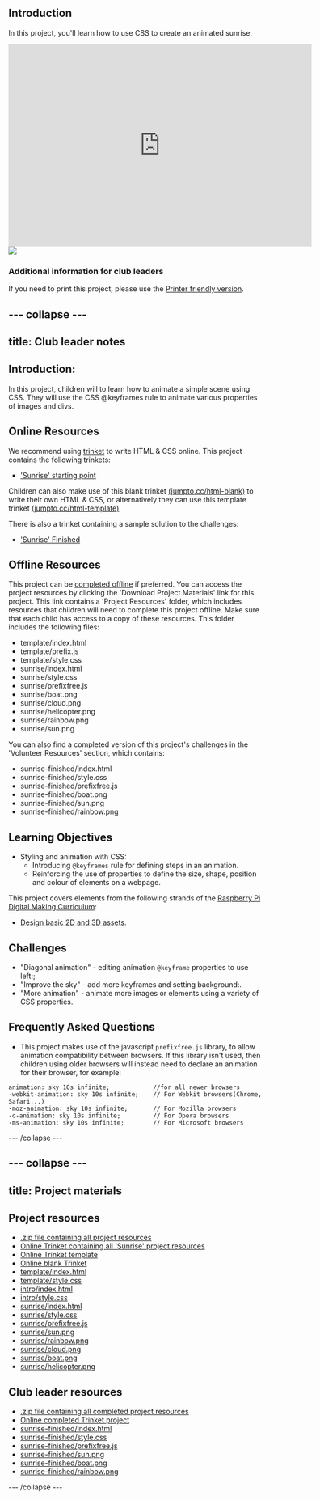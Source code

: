 ## Introduction

In this project, you'll learn how to use CSS to create an animated sunrise.

<div class="trinket">
  <iframe src="https://trinket.io/embed/html/abcc0284a3?outputOnly=true&start=result" width="600" height="400" frameborder="0" marginwidth="0" marginheight="0" allowfullscreen>
  </iframe>
  <img src="images/sunrise-final.png">
</div>

### Additional information for club leaders

If you need to print this project, please use the [Printer friendly version](https://projects.raspberrypi.org/en/projects/sunrise/print).


--- collapse ---
---
title: Club leader notes
---


## Introduction:
In this project, children will to learn how to animate a simple scene using CSS. They will use the CSS @keyframes rule to animate various properties of images and divs.

## Online Resources

We recommend using [trinket](https://trinket.io/) to write HTML & CSS online. This project contains the following trinkets:

+ ['Sunrise' starting point](http://jumpto.cc/web-sunrise)

Children can also make use of this blank trinket [(jumpto.cc/html-blank)](http://jumpto.cc/html-blank) to write their own HTML & CSS, or alternatively they can use this template trinket [(jumpto.cc/html-template)](http://jumpto.cc/html-template).

There is also a trinket containing a sample solution to the challenges:

+ ['Sunrise' Finished](https://trinket.io/html/abcc0284a3)

## Offline Resources
This project can be [completed offline](../offline.html) if preferred. You can access the project resources by clicking the 'Download Project Materials' link for this project. This link contains a 'Project Resources' folder, which includes resources that children will need to complete this project offline. Make sure that each child has access to a copy of these resources. This folder includes the following files:

+ template/index.html
+ template/prefix.js
+ template/style.css
+ sunrise/index.html
+ sunrise/style.css
+ sunrise/prefixfree.js
+ sunrise/boat.png
+ sunrise/cloud.png
+ sunrise/helicopter.png
+ sunrise/rainbow.png
+ sunrise/sun.png

You can also find a completed version of this project's challenges in the 'Volunteer Resources' section, which contains:

+ sunrise-finished/index.html
+ sunrise-finished/style.css
+ sunrise-finished/prefixfree.js
+ sunrise-finished/boat.png
+ sunrise-finished/sun.png
+ sunrise-finished/rainbow.png

## Learning Objectives
+ Styling and animation with CSS:
	+ Introducing `@keyframes` rule for defining steps in an animation.
	+ Reinforcing the use of properties to define the size, shape, position and colour of elements on a webpage.

This project covers elements from the following strands of the [Raspberry Pi Digital Making Curriculum](http://rpf.io/curriculum):

+ [Design basic 2D and 3D assets](https://www.raspberrypi.org/curriculum/design/creator).

## Challenges
+ "Diagonal animation" - editing animation `@keyframe` properties to use left:;
+ "Improve the sky" - add more keyframes and setting background:.
+ "More animation" - animate more images or elements using a variety of CSS properties. 

## Frequently Asked Questions

+ This project makes use of the javascript `prefixfree.js` library, to allow animation compatibility between browsers. If this library isn't used, then children using older browsers will instead need to declare an animation for their browser, for example:

```
animation: sky 10s infinite; 		  	//for all newer browsers
-webkit-animation: sky 10s infinite;  	// For Webkit browsers(Chrome, Safari...)
-moz-animation: sky 10s infinite;     	// For Mozilla browsers
-o-animation: sky 10s infinite;       	// For Opera browsers
-ms-animation: sky 10s infinite;		// For Microsoft browsers 
```


--- /collapse ---


--- collapse ---
---
title: Project materials
---
## Project resources
* [.zip file containing all project resources](https://github.com/raspberrypilearning/sunrise/blob/master/en/resources/sunrise-project-resources.zip)
* [Online Trinket containing all 'Sunrise' project resources](http://jumpto.cc/web-sunrise)
* [Online Trinket template](http://jumpto.cc/trinket-template)
* [Online blank Trinket](http://jumpto.cc/trinket-blank)
* [template/index.html](https://github.com/raspberrypilearning/sunrise/blob/master/en/resources/template-index.html)
* [template/style.css](https://github.com/raspberrypilearning/sunrise/blob/master/en/resources/template-style.css)
* [intro/index.html](https://github.com/raspberrypilearning/sunrise/blob/master/en/resources/intro-index.html)
* [intro/style.css](https://github.com/raspberrypilearning/sunrise/blob/master/en/resources/intro-style.css)
* [sunrise/index.html](https://github.com/raspberrypilearning/sunrise/blob/master/en/resources/sunrise-index.html)
* [sunrise/style.css](https://github.com/raspberrypilearning/sunrise/blob/master/en/resources/sunrise-style.css)
* [sunrise/prefixfree.js](https://github.com/raspberrypilearning/sunrise/blob/master/en/resources/sunrise-prefixfree.js)
* [sunrise/sun.png](https://github.com/raspberrypilearning/sunrise/blob/master/en/resources/sunrise-sun.png)
* [sunrise/rainbow.png](https://github.com/raspberrypilearning/sunrise/blob/master/en/resources/sunrise-rainbow.png)
* [sunrise/cloud.png](https://github.com/raspberrypilearning/sunrise/blob/master/en/resources/sunrise-cloud.png)
* [sunrise/boat.png](https://github.com/raspberrypilearning/sunrise/blob/master/en/resources/sunrise-boat.png)
* [sunrise/helicopter.png](https://github.com/raspberrypilearning/sunrise/blob/master/en/resources/sunrise-helicopter.png)

## Club leader resources
* [.zip file containing all completed project resources](https://github.com/raspberrypilearning/sunrise/blob/master/en/resources/sunrise-volunteer-resources.zip)
* [Online completed Trinket project](https://trinket.io/html/abcc0284a3)
* [sunrise-finished/index.html](https://github.com/raspberrypilearning/sunrise/blob/master/en/resources/sunrise-finished-index.html)
* [sunrise-finished/style.css](https://github.com/raspberrypilearning/sunrise/blob/master/en/resources/sunrise-finished-style.css)
* [sunrise-finished/prefixfree.js](https://github.com/raspberrypilearning/sunrise/blob/master/en/resources/sunrise-finished-prefixfree.js)
* [sunrise-finished/sun.png](https://github.com/raspberrypilearning/sunrise/blob/master/en/resources/sunrise-finished-sun.png)
* [sunrise-finished/boat.png](https://github.com/raspberrypilearning/sunrise/blob/master/en/resources/sunrise-finished-boat.png)
* [sunrise-finished/rainbow.png](https://github.com/raspberrypilearning/sunrise/blob/master/en/resources/sunrise-finished-rainbow.png)

--- /collapse ---
